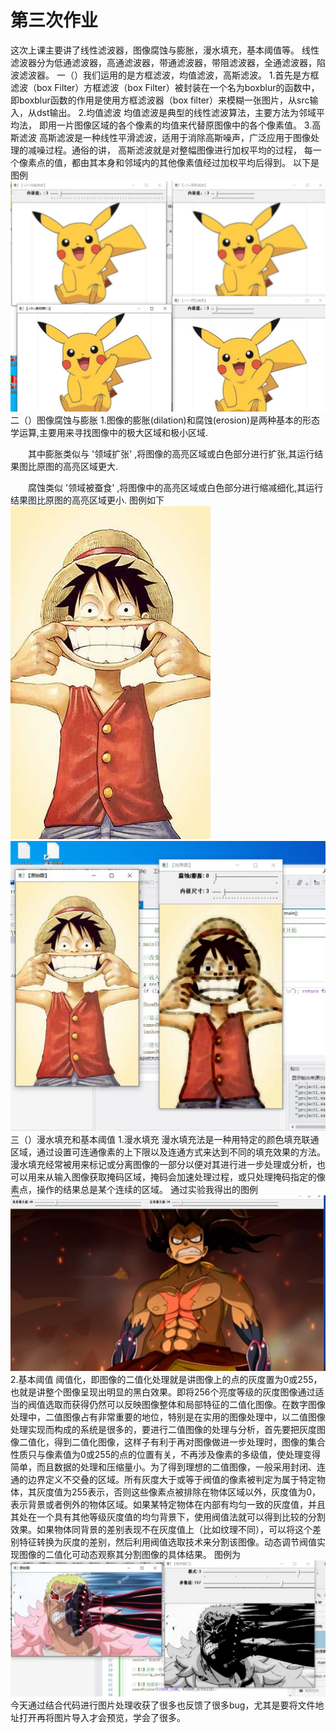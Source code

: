 # 第三次作业
这次上课主要讲了线性滤波器，图像腐蚀与膨胀，漫水填充，基本阈值等。
线性滤波器分为低通滤波器，高通滤波器，带通滤波器，带阻滤波器，全通滤波器，陷波滤波器。
一（）我们运用的是方框滤波，均值滤波，高斯滤波。
1.首先是方框滤波（box Filter）方框滤波（box Filter）被封装在一个名为boxblur的函数中，
即boxblur函数的作用是使用方框滤波器（box filter）来模糊一张图片，从src输入，从dst输出。
2.均值滤波
均值滤波是典型的线性滤波算法，主要方法为邻域平均法，
即用一片图像区域的各个像素的均值来代替原图像中的各个像素值。
3.高斯滤波
高斯滤波是一种线性平滑滤波，适用于消除高斯噪声，广泛应用于图像处理的减噪过程。通俗的讲，
高斯滤波就是对整幅图像进行加权平均的过程，
每一个像素点的值，都由其本身和邻域内的其他像素值经过加权平均后得到。
以下是图例
![](.\media\3.jpg)
二（）图像腐蚀与膨胀
1.图像的膨胀(dilation)和腐蚀(erosion)是两种基本的形态学运算,主要用来寻找图像中的极大区域和极小区域.

　　其中膨胀类似与 '领域扩张' ,将图像的高亮区域或白色部分进行扩张,其运行结果图比原图的高亮区域更大.

　　腐蚀类似 '领域被蚕食' ,将图像中的高亮区域或白色部分进行缩减细化,其运行结果图比原图的高亮区域更小.
图例如下
![](.\media\4.jpg)
![](.\media\5.jpg)
三（）漫水填充和基本阈值
1.漫水填充
漫水填充法是一种用特定的颜色填充联通区域，通过设置可连通像素的上下限以及连通方式来达到不同的填充效果的方法。漫水填充经常被用来标记或分离图像的一部分以便对其进行进一步处理或分析，也可以用来从输入图像获取掩码区域，掩码会加速处理过程，或只处理掩码指定的像素点，操作的结果总是某个连续的区域。
通过实验我得出的图例
![](.\media\7.jpg)
2.基本阈值
阈值化，即图像的二值化处理就是讲图像上的点的灰度置为0或255，也就是讲整个图像呈现出明显的黑白效果。即将256个亮度等级的灰度图像通过适当的阀值选取而获得仍然可以反映图像整体和局部特征的二值化图像。在数字图像处理中，二值图像占有非常重要的地位，特别是在实用的图像处理中，以二值图像处理实现而构成的系统是很多的，要进行二值图像的处理与分析，首先要把灰度图像二值化，得到二值化图像，这样子有利于再对图像做进一步处理时，图像的集合性质只与像素值为0或255的点的位置有关，不再涉及像素的多级值，使处理变得简单，而且数据的处理和压缩量小。为了得到理想的二值图像，一般采用封闭、连通的边界定义不交叠的区域。所有灰度大于或等于阀值的像素被判定为属于特定物体，其灰度值为255表示，否则这些像素点被排除在物体区域以外，灰度值为0，表示背景或者例外的物体区域。如果某特定物体在内部有均匀一致的灰度值，并且其处在一个具有其他等级灰度值的均匀背景下，使用阀值法就可以得到比较的分割效果。如果物体同背景的差别表现不在灰度值上（比如纹理不同），可以将这个差别特征转换为灰度的差别，然后利用阀值选取技术来分割该图像。动态调节阀值实现图像的二值化可动态观察其分割图像的具体结果。
图例为
![](.\media\9.jpg)
今天通过结合代码进行图片处理收获了很多也反馈了很多bug，尤其是要将文件地址打开再将图片导入才会预览，学会了很多。